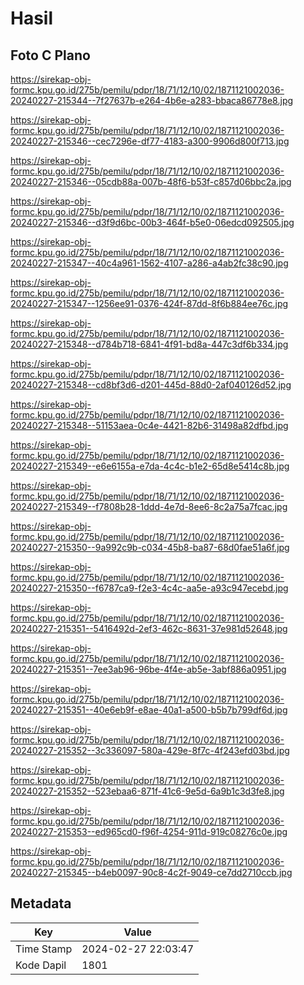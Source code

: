 # Hasil

## Foto C Plano

https://sirekap-obj-formc.kpu.go.id/275b/pemilu/pdpr/18/71/12/10/02/1871121002036-20240227-215344--7f27637b-e264-4b6e-a283-bbaca86778e8.jpg

https://sirekap-obj-formc.kpu.go.id/275b/pemilu/pdpr/18/71/12/10/02/1871121002036-20240227-215346--cec7296e-df77-4183-a300-9906d800f713.jpg

https://sirekap-obj-formc.kpu.go.id/275b/pemilu/pdpr/18/71/12/10/02/1871121002036-20240227-215346--05cdb88a-007b-48f6-b53f-c857d06bbc2a.jpg

https://sirekap-obj-formc.kpu.go.id/275b/pemilu/pdpr/18/71/12/10/02/1871121002036-20240227-215346--d3f9d6bc-00b3-464f-b5e0-06edcd092505.jpg

https://sirekap-obj-formc.kpu.go.id/275b/pemilu/pdpr/18/71/12/10/02/1871121002036-20240227-215347--40c4a961-1562-4107-a286-a4ab2fc38c90.jpg

https://sirekap-obj-formc.kpu.go.id/275b/pemilu/pdpr/18/71/12/10/02/1871121002036-20240227-215347--1256ee91-0376-424f-87dd-8f6b884ee76c.jpg

https://sirekap-obj-formc.kpu.go.id/275b/pemilu/pdpr/18/71/12/10/02/1871121002036-20240227-215348--d784b718-6841-4f91-bd8a-447c3df6b334.jpg

https://sirekap-obj-formc.kpu.go.id/275b/pemilu/pdpr/18/71/12/10/02/1871121002036-20240227-215348--cd8bf3d6-d201-445d-88d0-2af040126d52.jpg

https://sirekap-obj-formc.kpu.go.id/275b/pemilu/pdpr/18/71/12/10/02/1871121002036-20240227-215348--51153aea-0c4e-4421-82b6-31498a82dfbd.jpg

https://sirekap-obj-formc.kpu.go.id/275b/pemilu/pdpr/18/71/12/10/02/1871121002036-20240227-215349--e6e6155a-e7da-4c4c-b1e2-65d8e5414c8b.jpg

https://sirekap-obj-formc.kpu.go.id/275b/pemilu/pdpr/18/71/12/10/02/1871121002036-20240227-215349--f7808b28-1ddd-4e7d-8ee6-8c2a75a7fcac.jpg

https://sirekap-obj-formc.kpu.go.id/275b/pemilu/pdpr/18/71/12/10/02/1871121002036-20240227-215350--9a992c9b-c034-45b8-ba87-68d0fae51a6f.jpg

https://sirekap-obj-formc.kpu.go.id/275b/pemilu/pdpr/18/71/12/10/02/1871121002036-20240227-215350--f6787ca9-f2e3-4c4c-aa5e-a93c947ecebd.jpg

https://sirekap-obj-formc.kpu.go.id/275b/pemilu/pdpr/18/71/12/10/02/1871121002036-20240227-215351--5416492d-2ef3-462c-8631-37e981d52648.jpg

https://sirekap-obj-formc.kpu.go.id/275b/pemilu/pdpr/18/71/12/10/02/1871121002036-20240227-215351--7ee3ab96-96be-4f4e-ab5e-3abf886a0951.jpg

https://sirekap-obj-formc.kpu.go.id/275b/pemilu/pdpr/18/71/12/10/02/1871121002036-20240227-215351--40e6eb9f-e8ae-40a1-a500-b5b7b799df6d.jpg

https://sirekap-obj-formc.kpu.go.id/275b/pemilu/pdpr/18/71/12/10/02/1871121002036-20240227-215352--3c336097-580a-429e-8f7c-4f243efd03bd.jpg

https://sirekap-obj-formc.kpu.go.id/275b/pemilu/pdpr/18/71/12/10/02/1871121002036-20240227-215352--523ebaa6-871f-41c6-9e5d-6a9b1c3d3fe8.jpg

https://sirekap-obj-formc.kpu.go.id/275b/pemilu/pdpr/18/71/12/10/02/1871121002036-20240227-215353--ed965cd0-f96f-4254-911d-919c08276c0e.jpg

https://sirekap-obj-formc.kpu.go.id/275b/pemilu/pdpr/18/71/12/10/02/1871121002036-20240227-215345--b4eb0097-90c8-4c2f-9049-ce7dd2710ccb.jpg


## Metadata

| Key        | Value               |
| ---------- | ------------------- |
| Time Stamp | 2024-02-27 22:03:47 |
| Kode Dapil | 1801                |



